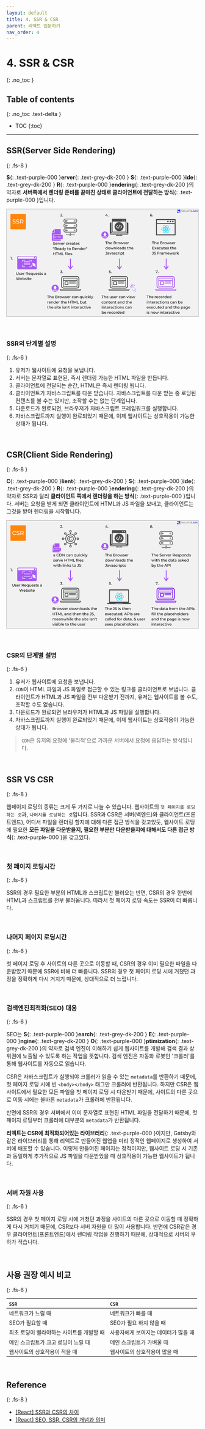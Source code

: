 ```yaml
---
layout: default
title: 4. SSR & CSR
parent: 리액트 입문하기
nav_order: 4
---
```


# 4. SSR & CSR
{: .no_toc }

## Table of contents
{: .no_toc .text-delta }

- TOC
{:toc}

---

## SSR(Server Side Rendering)
{: .fs-8 }

**S**{: .text-purple-000 }**erver**{: .text-grey-dk-200 } **S**{: .text-purple-000 }**ide**{: .text-grey-dk-200 } **R**{: .text-purple-000 }**endering**{: .text-grey-dk-200 }의 약자로 **서버쪽에서 렌더링 준비를 끝마친 상태로 클라이언트에 전달하는 방식**{: .text-purple-000 }입니다.

![ssr_csr_1](../../assets/images/ssr_csr_1.png)

&nbsp;

### SSR의 단계별 설명
{: .fs-6 }

1. 유저가 웹사이트에 요청을 보냅니다.
2. 서버는 문자열로 표현된, 즉시 렌더링 가능한 HTML 파일을 만듭니다.
3. 클라이언트에 전달되는 순간, HTML은 즉시 렌더링 됩니다.
4. 클라이언트가 자바스크립트를 다운 받습니다. 자바스크립트를 다운 받는 중 로딩된 컨텐츠를 볼 수는 있지만, 조작할 수는 없는 단계입니다.
5. 다운로드가 완료되면, 브라우저가 자바스크립트 프레임워크를 실행합니다.
6. 자바스크립트까지 실행이 완료되었기 때문에, 이제 웹사이트는 상호작용이 가능한 상태가 됩니다.

&nbsp;

## CSR(Client Side Rendering)
{: .fs-8 }

**C**{: .text-purple-000 }**lient**{: .text-grey-dk-200 } **S**{: .text-purple-000 }**ide**{: .text-grey-dk-200 } **R**{: .text-purple-000 }**endering**{: .text-grey-dk-200 }의 약자로 SSR과 달리 **클라이언트 쪽에서 렌더링을 하는 방식**{: .text-purple-000 }입니다. 서버는 요청을 받게 되면 클라이언트에 HTML과 JS 파일을 보내고, 클라이언트는 그것을 받아 렌더링을 시작합니다.

![ssr_csr_2](../../assets/images/ssr_csr_2.png)

&nbsp;

### CSR의 단계별 설명
{: .fs-6 }

1. 유저가 웹사이트에 요청을 보냅니다.
2. `CDN`이 HTML 파일과 JS 파일로 접근할 수 있는 링크를 클라이언트로 보냅니다. 클라이언트가 HTML과 JS 파일을 전부 다운받기 전까지, 유저는 웹사이트를 볼 수도, 조작할 수도 없습니다.
3. 다운로드가 완료되면 브라우저가 HTML과 JS 파일을 실행합니다.
4. 자바스크립트까지 실행이 완료되었기 때문에, 이제 웹사이트는 상호작용이 가능한 상태가 됩니다.

> `CDN`은 유저의 요청에 '물리적'으로 가까운 서버에서 요청에 응답하는 방식입니다.

&nbsp;

## SSR VS CSR
{: .fs-8 }

웹페이지 로딩의 종류는 크게 두 가지로 나눌 수 있습니다. 웹사이트의 `첫 페이지를 로딩하는 것`과, `나머지를 로딩하는 것`입니다. SSR과 CSR은 서버(백엔드)와 클라이언트(프론트엔드), 어디서 파일을 렌더링 할지에 대해 다른 접근 방식을 갖고있듯, 웹사이트 로딩에 필요한 **모든 파일을 다운받을지, 필요한 부분만 다운받을지에 대해서도 다른 접근 방식**{: .text-purple-000 }을 갖고있다.

&nbsp;

### 첫 페이지 로딩시간
{: .fs-6 }

SSR의 경우 필요한 부분의 HTML과 스크립트만 불러오는 반면, CSR의 경우 한번에 HTML과 스크립트를 전부 불러옵니다. 따라서 첫 페이지 로딩 속도는 SSR이 더 빠릅니다.

&nbsp;

### 나머지 페이지 로딩시간
{: .fs-6 }

첫 페이지 로딩 후 사이트의 다른 곳으로 이동할 때, CSR의 경우 이미 필요한 파일을 다운받았기 때문에 SSR에 비해 더 빠릅니다. SSR의 경우 첫 페이지 로딩 시에 거쳤던 과정을 정확하게 다시 거치기 때문에, 상대적으로 더 느립니다.

&nbsp;

### 검색엔진최적화(SEO) 대응
{: .fs-6 }

SEO는 **S**{: .text-purple-000 }**earch**{: .text-grey-dk-200 } **E**{: .text-purple-000 }**ngine**{: .text-grey-dk-200 } **O**{: .text-purple-000 }**ptimization**{: .text-grey-dk-200 }의 약자로 검색 엔진이 이해하기 쉽게 웹사이트를 개발해 검색 결과 상위권에 노출될 수 있도록 하는 작업을 뜻합니다. 검색 엔진은 자동화 로봇인 '크롤러'를 통해 웹사이트를 자동으로 읽습니다. 

CSR은 자바스크립트가 실행되야 크롤러가 읽을 수 있는 `metadata`를 반환하기 때문에, 첫 페이지 로딩 시에 빈 `<body></body>` 태그만 크롤러에 반환됩니다. 하지만 CSR은 웹사이트에서 필요한 모든 파일을 첫 페이지 로딩 시 다운받기 때문에, 사이트의 다른 곳으로 이동 시에는 올바른 `metadata`가 크롤러에 반환됩니다. 

반면에 SSR의 경우 서버에서 이미 문자열로 표현된 HTML 파일을 전달하기 때문에, 첫 페이지 로딩부터 크롤러에 대부분의 `metadata`가 반환됩니다.

**리액트는 CSR에 최적화되어있는 라이브러리**{: .text-purple-000 }이지만, Gatsby와 같은 라이브러리를 통해 리액트로 만들어진 웹앱을 미리 정적인 웹페이지로 생성하여 서버에 배포할 수 있습니다. 이렇게 만들어진 페이지는 정적이지만, 웹사이트 로딩 시 기존과 동일하게 추가적으로 JS 파일을 다운받았을 때 상호작용이 가능한 웹사이트가 됩니다.

&nbsp;

### 서버 자원 사용
{: .fs-6 }

SSR의 경우 첫 페이지 로딩 시에 거쳤던 과정을 사이트의 다른 곳으로 이동할 때 정확하게 다시 거치기 때문에, CSR보다 서버 자원을 더 많이 사용합니다. 반면에 CSR같은 경우 클라이언트(프론트엔드)에서 렌더링 작업을 진행하기 때문에, 상대적으로 서버의 부하가 적습니다.

&nbsp;

## 사용 권장 예시 비교
{: .fs-6 }

| `SSR`                          | `CSR`                        | 
|:-------------------------------|:-----------------------------| 
| 네트워크가 느릴 때                  | 네트워크가 빠를 때               | 
| SEO가 필요할 때                   | SEO가 필요 하지 않을 때          | 
| 최초 로딩이 빨라야하는 사이트를 개발할 때 | 사용자에게 보여지는 데이터가 많을 때 | 
| 메인 스크립트가 크고 로딩이 느릴 때     | 메인 스크립트가 가벼울 때          | 
| 웹사이트의 상호작용이 적을 때          | 웹사이트의 상호작용이 많을 때       | 

&nbsp;

## Reference
{: .fs-8 }

- [[React] SSR과 CSR의 차이](https://proglish.tistory.com/216)
- [[React] SEO, SSR, CSR의 개념과 의미](https://velog.io/@zihs0822/SEO-SSR-CSR%EC%9D%98-%EA%B0%9C%EB%85%90%EA%B3%BC-%EC%9D%98%EB%AF%B8)

&nbsp;

<script src="https://utteranc.es/client.js"
        repo="xxdevbosa/blog"
        issue-term="pathname"
        label="blog"
        theme="github-light"
        crossorigin="anonymous"
        async>
</script>
